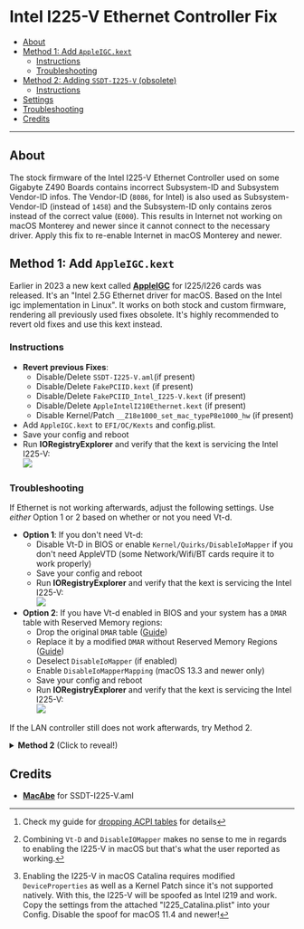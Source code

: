 # Intel I225-V Ethernet Controller Fix

- [About](#about)
- [Method 1: Add `AppleIGC.kext`](#method-1-add-appleigckext)
	- [Instructions](#instructions)
	- [Troubleshooting](#troubleshooting)
- [Method 2: Adding `SSDT-I225-V` (obsolete)](#method-2-adding-ssdt-i225-v-obsolete)
	- [Instructions](#instructions-1)
- [Settings](#settings)
- [Troubleshooting](#troubleshooting-1)
- [Credits](#credits)

---

## About
The stock firmware of the Intel I225-V Ethernet Controller used on some Gigabyte Z490 Boards contains incorrect Subsystem-ID and Subsystem Vendor-ID infos. The Vendor-ID (`8086`, for Intel) is also used as Subsystem-Vendor-ID (instead of `1458`) and the Subsystem-ID only contains zeros instead of the correct value (`E000`). This results in Internet not working on macOS Monterey and newer since it cannot connect to the necessary driver. Apply this fix to re-enable Internet in macOS Monterey and newer.

## Method 1: Add `AppleIGC.kext` 
Earlier in 2023 a new kext called [**AppleIGC**](https://github.com/SongXiaoXi/AppleIGC) for I225/I226 cards was released. It's an "Intel 2.5G Ethernet driver for macOS. Based on the Intel igc implementation in Linux". It works on both stock and custom firmware, rendering all previously used fixes obsolete. It's highly recommended to revert old fixes and use this kext instead.

### Instructions
- **Revert previous Fixes**:
	- Disable/Delete `SSDT-I225-V.aml`(if present) 
	- Disable/Delete `FakePCIID.kext` (if present)
	- Disable/Delete `FakePCIID_Intel_I225-V.kext` (if present)
	- Disable/Delete `AppleIntelI210Ethernet.kext` (if present)
	- Disable Kernel/Patch `__Z18e1000_set_mac_typeP8e1000_hw` (if present)
- Add `AppleIGC.kext` to `EFI/OC/Kexts` and config.plist.
- Save your config and reboot
- Run **IORegistryExplorer** and verify that the kext is servicing the Intel I225-V: <br> ![](https://user-images.githubusercontent.com/88431749/259463074-b1d3801b-c46d-4250-ac8b-8f5c666698fe.png)

### Troubleshooting
If Ethernet is not working afterwards, adjust the following settings. Use _either_ Option 1 or 2  based on whether or not you need Vt-d.

- **Option 1**: If you don't need Vt-d:
	- Disable Vt-D in BIOS or enable `Kernel/Quirks/DisableIoMapper` if you don't need AppleVTD (some Network/Wifi/BT cards require it to work properly)
	- Save your config and reboot
	- Run **IORegistryExplorer** and verify that the kext is servicing the Intel I225-V: <br> ![](https://user-images.githubusercontent.com/88431749/259463074-b1d3801b-c46d-4250-ac8b-8f5c666698fe.png)
- **Option 2**: If you have Vt-d enabled in BIOS and your system has a `DMAR` table with Reserved Memory regions:
	- Drop the original `DMAR` table ([Guide](/00_ACPI/ACPI_Dropping_Tables#example-1-dropping-the-dmar-table))
	- Replace it by a modified `DMAR` without Reserved Memory Regions ([Guide](/00_ACPI/ACPI_Dropping_Tables#example-2-replacing-the-dmar-table-by-a-modified-one))
	- Deselect `DisableIoMapper` (if enabled)
	- Enable `DisableIoMapperMapping` (macOS 13.3 and newer only)
	- Save your config and reboot
	- Run **IORegistryExplorer** and verify that the kext is servicing the Intel I225-V: <br> ![](https://user-images.githubusercontent.com/88431749/259463074-b1d3801b-c46d-4250-ac8b-8f5c666698fe.png)

If the LAN controller still does not work afterwards, try Method 2.

<details>
<summary><strong>Method 2</strong> (Click to reveal!)</summary>

## Method 2: Adding `SSDT-I225-V` (obsolete)
Use the attached SSDT to inject the correct header descriptions for the Intel I225-V into macOS Monterey and newer. 

For macOS 13 and newer, you also need to inject `AppleIntel210Ethernet.kext` if your ethernet controller cannot utilize the newer .dext version of this driver unless you flash a modded firmware, since the .kext has been removed from the IONetworkingFamily.kext.

:warning: Before adding this SSDT, verify the ACPI path of the I225-V is matching the one used in your `DSDT` and adjust it accordingly! You can use Hackintool and IO RegistryExplorer to find the correct ACPI path.

> **Note**: Location of AppleIntelI210Ethernet.kext in previous versions of macOS: `System/Library/Extensions/IONetworkingFamily.kext/Contents/PlugIns/`

### Instructions

- Disable/Delete `FakePCIID.kext` (if present)
- Disable/Delete `FakePCIID_Intel_I225-V.kext` (if present)
- [**Download**](/01_Adding_missing_Devices_and_enabling_Features/Intel_I225-V_Fix_(SSDT-I225V)/SSDT-I225V.aml?raw=true) `SSDT-I225V.aml`
- Add it to `EFI/OC/ACPI` and config.plist 
- **macOS 13 only**: 
	- Add [**this kext**](https://github.com/laobamac/OC-little-zh/raw/main/01_Adding_missing_Devices_and_enabling_Features/Intel_I225-V_Fix_(SSDT-I225V)/AII210E.zip) 
	- Set `MinKernel` to `22.0.0` so it's only injected into macOS Ventura!
- Optional: add boot-arg `dk.e1000=0` (macOS 11) and/or `e1000=0` (macOS 12+)
- Apply the correct **Settings** from the table below.
- Save the config and reboot.

## Settings
Listed below are the required BIOS and config Settings for various versions of macOS.

macOS |Vt-D|DisableIoMapper|DMAR (OEM)|DMAR (dropped/replaced)[^1]| I225-V / 3rd Party working|
:-----|:------:|:----------:|:--------:|:-----------------:|:--------------------------:
12.5+ (with SSDT)| ON |**OFF**| **YES** | **NO / NO**| **YES / YES**
12.5+ (stock fw) | ON | OFF | YES| NO / NO | **NO / YES**
11.4 to 11.6.7 | ON | ON [^2]| NO | YES / YES | [**YES / YES**](https://github.com/5T33Z0/Gigabyte-Z490-Vision-G-Hackintosh-OpenCore/issues/19#issuecomment-1153315826)
10.15 to 11.3 [^3]| OFF/ON |OFF/ON | YES | NO / NO | **YES / NO**

[^1]: Check my guide for [dropping ACPI tables](/00_About_ACPI/ACPI_Dropping_Tables#readme) for details
[^2]: Combining `Vt-D` and `DisableIOMapper` makes no sense to me in regards to enabling the I225-V in macOS but that's what the user reported as working.
[^3]: Enabling the I225-V in macOS Catalina requires modified `DeviceProperties` as well as a Kernel Patch since it's not supported natively. With this, the I225-V will be spoofed as Intel I219 and work. Copy the settings from the attached "I225_Catalina.plist" into your Config. Disable the spoof for macOS 11.4 and newer!

> **Note**: OpenCore 0.9.2 introduced a new Quirk called `DisableIoMapperMapping`. It works independently of `DisableIoMapper` and addresses reoccurring connectivity issues in macOS 13.3+ which weren't there before. If your configuration required to drop/replace the DMAR table before it still does now!

## Troubleshooting

If you are facing issues afterwards, you could try attaching the I225-V to the `AppleIntelI210Ethernet.kext` by using boot boot-arg `dk.e1000=0` (Big Sur) or `e1000=0` (macOS Monterey/Ventura).

If you can't access the Internet after flashing the custom firmware, remove the following preferences via Terminal and reboot and reset kext cache:

- `sudo rm /Library/Preferences/SystemConfiguration/NetworkInterfaces.plist`
- `sudo rm /Library/Preferences/SystemConfiguration/preferences.plist`
- `sudo kextcache -i /`

After a few seconds, the connection should work. If you still can't access the Internet, delete the following preferences followed by a reboot:

- `/Library/Preferences/com.apple.networkextension.necp.plist`
- `/Library/Preferences/com.apple.networkextension.plist`
- `/Library/Preferences/com.apple.networkextension.uuidcache.plist`

</details>


## Credits
- [**MacAbe**](https://www.insanelymac.com/forum/topic/352281-intel-i225-v-on-ventura/?do=findComment&comment=2786836) for SSDT-I225-V.aml
